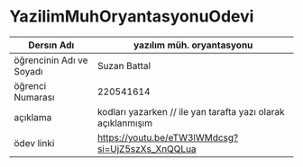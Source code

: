 # YazilimMuhOryantasyonuOdevi
|Dersın Adı|yazılım müh. oryantasyonu|
|------------|-----------|
| öğrencinin Adı ve Soyadı|Suzan Battal|
|öğrenci Numarası|220541614|
|açıklama|kodları yazarken // ile yan tarafta yazı olarak açıklanmışım|
|ödev linki|https://youtu.be/eTW3lWMdcsg?si=UjZ5szXs_XnQQLua     |


